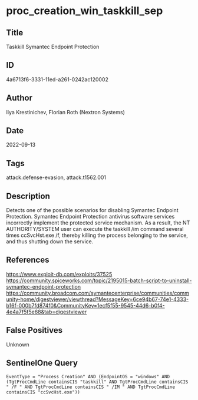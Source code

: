 # proc_creation_win_taskkill_sep

## Title
Taskkill Symantec Endpoint Protection

## ID
4a6713f6-3331-11ed-a261-0242ac120002

## Author
Ilya Krestinichev, Florian Roth (Nextron Systems)

## Date
2022-09-13

## Tags
attack.defense-evasion, attack.t1562.001

## Description
Detects one of the possible scenarios for disabling Symantec Endpoint Protection.
Symantec Endpoint Protection antivirus software services incorrectly implement the protected service mechanism.
As a result, the NT AUTHORITY/SYSTEM user can execute the taskkill /im command several times ccSvcHst.exe /f, thereby killing the process belonging to the service, and thus shutting down the service.


## References
https://www.exploit-db.com/exploits/37525
https://community.spiceworks.com/topic/2195015-batch-script-to-uninstall-symantec-endpoint-protection
https://community.broadcom.com/symantecenterprise/communities/community-home/digestviewer/viewthread?MessageKey=6ce94b67-74e1-4333-b16f-000b7fd874f0&CommunityKey=1ecf5f55-9545-44d6-b0f4-4e4a7f5f5e68&tab=digestviewer

## False Positives
Unknown

## SentinelOne Query
```
EventType = "Process Creation" AND (EndpointOS = "windows" AND (TgtProcCmdLine containsCIS "taskkill" AND TgtProcCmdLine containsCIS " /F " AND TgtProcCmdLine containsCIS " /IM " AND TgtProcCmdLine containsCIS "ccSvcHst.exe"))

```